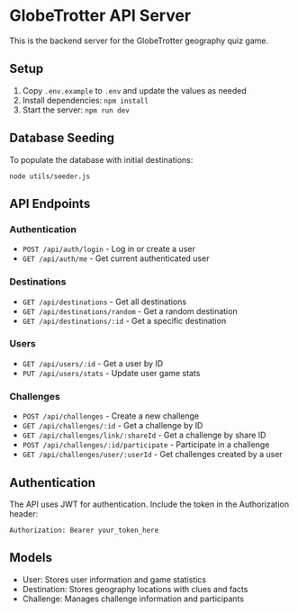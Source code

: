 
# GlobeTrotter API Server

This is the backend server for the GlobeTrotter geography quiz game.

## Setup

1. Copy `.env.example` to `.env` and update the values as needed
2. Install dependencies: `npm install`
3. Start the server: `npm run dev`

## Database Seeding

To populate the database with initial destinations:

```
node utils/seeder.js
```

## API Endpoints

### Authentication

- `POST /api/auth/login` - Log in or create a user
- `GET /api/auth/me` - Get current authenticated user

### Destinations

- `GET /api/destinations` - Get all destinations
- `GET /api/destinations/random` - Get a random destination
- `GET /api/destinations/:id` - Get a specific destination

### Users

- `GET /api/users/:id` - Get a user by ID
- `PUT /api/users/stats` - Update user game stats

### Challenges

- `POST /api/challenges` - Create a new challenge
- `GET /api/challenges/:id` - Get a challenge by ID
- `GET /api/challenges/link/:shareId` - Get a challenge by share ID
- `POST /api/challenges/:id/participate` - Participate in a challenge
- `GET /api/challenges/user/:userId` - Get challenges created by a user

## Authentication

The API uses JWT for authentication. Include the token in the Authorization header:

```
Authorization: Bearer your_token_here
```

## Models

- User: Stores user information and game statistics
- Destination: Stores geography locations with clues and facts
- Challenge: Manages challenge information and participants

